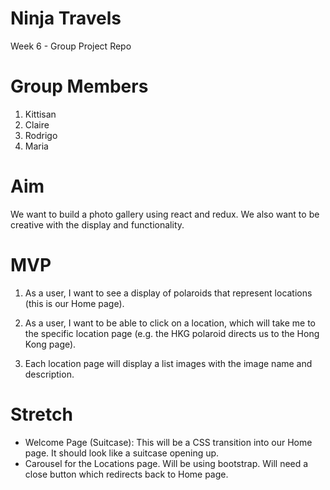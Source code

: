 # Ninja Travels
Week 6 - Group Project Repo

# Group Members
1. Kittisan
2. Claire
3. Rodrigo
4. Maria

# Aim
We want to build a photo gallery using react and redux. We also want to be creative with the display and functionality.

# MVP
1. As a user, I want to see a display of polaroids that represent locations (this is our Home page).

2. As a user, I want to be able to click on a location, which will take me to the specific location page (e.g. the HKG polaroid directs us to the Hong Kong page).

3. Each location page will display a list images with the image name and description.

# Stretch
- Welcome Page (Suitcase): This will be a CSS transition into our Home page. It should look like a suitcase opening up.
- Carousel for the Locations page. Will be using bootstrap. Will need a close button which redirects back to Home page.

